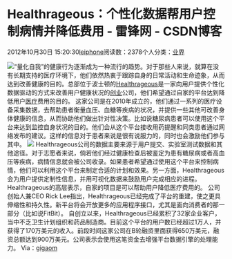 
# Healthrageous：个性化数据帮用户控制病情并降低费用 - 雷锋网 - CSDN博客


2012年10月30日 15:20:30[leiphone](https://me.csdn.net/leiphone)阅读数：2378个人分类：[业界																](https://blog.csdn.net/leiphone/article/category/873390)


![](http://www.leiphone.com/wp-content/uploads/2012/10/2221.jpg)“量化自我”的健康行为逐渐成为一种流行的趋势。对于那些人来说，就算在没有长期支持的医疗环境下，他们依然热衷于跟踪自身的日常活动和生命迹象，从而达到改善健康的目的。总部位于波士顿的[Healthrageous](http://www.healthrageous.com/)是一家向用户提供个性化数据驱动的方式来改善用户健康状况的[创业](http://www.leiphone.com/tag/startup)公司，他们希望通过自家的平台达到降低用户[医疗](http://www.leiphone.com/tag/medicial)费用的目的。
这家公司是在2010年成立的，他们通过一系列的医疗设备采集数据，去帮助患者衡量血压、血糖等疾病的状况，并提供一些其他可改善身体健康的信息，从而协助他们做出针对性决策。比如说糖尿病患者可以使用这个平台来达到监控自身状况的目的。他们会从这个平台接收用药提醒和同类患者通过网络发布的建议。这样的信息对于患者来说是很有说服力的，同时也会激励他们参与其中。
![](http://www.leiphone.com/wp-content/uploads/2012/10/33332.jpg)
Healthrageous公司的数据主要来源于用户提交、实验室测试数据和其他途径。对于志愿者来说，倘若他们经过健康检查后被鉴定为患有糖尿病或者高血压等疾病，病情信息就会被公司收录。如果患者希望通过使用这个平台来控制病情，他们可以利用这个平台来制定合适的计划和效果。另一方面，Healthrageous会为用户提供定制性信息，并用可视化数据来鼓励用户完成相应的进程。Healthrageous的高层表示，自家的项目是可以帮助用户降低医疗费用的。
公司创始人兼CEO Rick Lee指出，Healthrageous已经完成了平台的重建，使之更具伸缩性和持久性。新平台将会开放更多的应用程序接口，尤其是面向消费者的那一部分（比如说FitBit）。
自创立以来，Healthrageous已经累积了32家企业客户，当中不乏卫生计划组织和药品制造商。目前这个平台的用户数已经超过1万人，并获得了170万美元的收入。前段时间这家公司在B轮融资里面获得650万美元，融资总额达到900万美元。公司表示会使用这笔资金去增强平台数据引擎的处理能力。
Via：[gigaom](http://gigaom.com/2012/10/15/healthrageous-nabs-6-5m-for-personalized-data-driven-health-support/)


